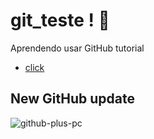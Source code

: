 # git_teste ! 🚀
Aprendendo usar GitHub tutorial
+ <a href="https://caioaquino29.github.io/git_teste/">click</a>
## New GitHub update

![github-plus-pc](https://github.com/caioaquino29/git_teste/assets/115197086/bf887c6b-1793-448f-9bb7-06fd50d82ae4)
